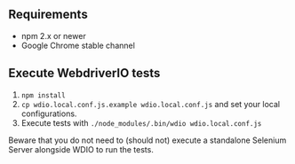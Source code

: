 ## Requirements

 - npm 2.x or newer
 - Google Chrome stable channel

## Execute WebdriverIO tests

1. `npm install`
2. `cp wdio.local.conf.js.example wdio.local.conf.js` and set your local configurations.
3. Execute tests with `./node_modules/.bin/wdio wdio.local.conf.js`

Beware that you do not need to (should not) execute a standalone Selenium Server alongside WDIO to run the tests.
